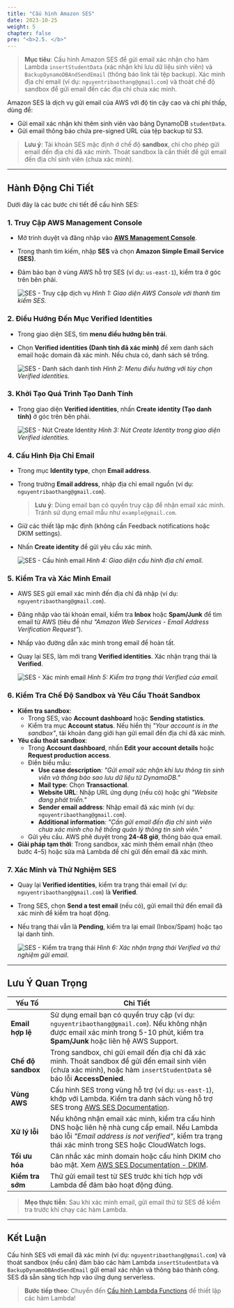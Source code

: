 ```yaml
---
title: "Cấu hình Amazon SES"
date: 2023-10-25
weight: 5
chapter: false
pre: "<b>2.5. </b>"
---
```


> **Mục tiêu**: Cấu hình Amazon SES để gửi email xác nhận cho hàm Lambda `insertStudentData` (xác nhận khi lưu dữ liệu sinh viên) và `BackupDynamoDBAndSendEmail` (thông báo link tải tệp backup). Xác minh địa chỉ email (ví dụ: `nguyentribaothang@gmail.com`) và thoát chế độ sandbox để gửi email đến các địa chỉ chưa xác minh.

Amazon SES là dịch vụ gửi email của AWS với độ tin cậy cao và chi phí thấp, dùng để:  
- Gửi email xác nhận khi thêm sinh viên vào bảng DynamoDB `studentData`.  
- Gửi email thông báo chứa pre-signed URL của tệp backup từ S3.  

> **Lưu ý**: Tài khoản SES mặc định ở chế độ **sandbox**, chỉ cho phép gửi email đến địa chỉ đã xác minh. Thoát sandbox là cần thiết để gửi email đến địa chỉ sinh viên (chưa xác minh).

---

## Hành Động Chi Tiết

Dưới đây là các bước chi tiết để cấu hình SES:

### 1. Truy Cập AWS Management Console
- Mở trình duyệt và đăng nhập vào **[AWS Management Console](https://console.aws.amazon.com)**.
- Trong thanh tìm kiếm, nhập **SES** và chọn **Amazon Simple Email Service (SES)**.
- Đảm bảo bạn ở vùng AWS hỗ trợ SES (ví dụ: `us-east-1`), kiểm tra ở góc trên bên phải.

  ![SES - Truy cập dịch vụ](/images/3-configureses/configureses-01.png)
  *Hình 1: Giao diện AWS Console với thanh tìm kiếm SES.*

### 2. Điều Hướng Đến Mục Verified Identities
- Trong giao diện SES, tìm **menu điều hướng bên trái**.
- Chọn **Verified identities (Danh tính đã xác minh)** để xem danh sách email hoặc domain đã xác minh. Nếu chưa có, danh sách sẽ trống.

  ![SES - Danh sách danh tính](/images/3-configureses/configureses-02.png)
  *Hình 2: Menu điều hướng với tùy chọn Verified identities.*

### 3. Khởi Tạo Quá Trình Tạo Danh Tính
- Trong giao diện **Verified identities**, nhấn **Create identity (Tạo danh tính)** ở góc trên bên phải.

  ![SES - Nút Create Identity](/images/3-configureses/configureses-03.png)
  *Hình 3: Nút Create Identity trong giao diện Verified identities.*

### 4. Cấu Hình Địa Chỉ Email
- Trong mục **Identity type**, chọn **Email address**.
- Trong trường **Email address**, nhập địa chỉ email nguồn (ví dụ: `nguyentribaothang@gmail.com`).  
  > **Lưu ý**: Dùng email bạn có quyền truy cập để nhận email xác minh. Tránh sử dụng email mẫu như `example@gmail.com`.
- Giữ các thiết lập mặc định (không cần Feedback notifications hoặc DKIM settings).
- Nhấn **Create identity** để gửi yêu cầu xác minh.

  ![SES - Cấu hình email](/images/3-configureses/configureses-04.png)
  *Hình 4: Giao diện cấu hình địa chỉ email.*

### 5. Kiểm Tra và Xác Minh Email
- AWS SES gửi email xác minh đến địa chỉ đã nhập (ví dụ: `nguyentribaothang@gmail.com`).
- Đăng nhập vào tài khoản email, kiểm tra **Inbox** hoặc **Spam/Junk** để tìm email từ AWS (tiêu đề như _"Amazon Web Services - Email Address Verification Request"_).
- Nhấp vào đường dẫn xác minh trong email để hoàn tất.
- Quay lại SES, làm mới trang **Verified identities**. Xác nhận trạng thái là **Verified**.

  ![SES - Xác minh email](/images/3-configureses/configureses-05.png)
  *Hình 5: Kiểm tra trạng thái Verified của email.*

### 6. Kiểm Tra Chế Độ Sandbox và Yêu Cầu Thoát Sandbox
- **Kiểm tra sandbox**:
  - Trong SES, vào **Account dashboard** hoặc **Sending statistics**.
  - Kiểm tra mục **Account status**. Nếu hiển thị _"Your account is in the sandbox"_, tài khoản đang giới hạn gửi email đến địa chỉ đã xác minh.
- **Yêu cầu thoát sandbox**:
  - Trong **Account dashboard**, nhấn **Edit your account details** hoặc **Request production access**.
  - Điền biểu mẫu:
    - **Use case description**: _"Gửi email xác nhận khi lưu thông tin sinh viên và thông báo sao lưu dữ liệu từ DynamoDB."_
    - **Mail type**: Chọn **Transactional**.
    - **Website URL**: Nhập URL ứng dụng (nếu có) hoặc ghi _"Website đang phát triển."_
    - **Sender email address**: Nhập email đã xác minh (ví dụ: `nguyentribaothang@gmail.com`).
    - **Additional information**: _"Cần gửi email đến địa chỉ sinh viên chưa xác minh cho hệ thống quản lý thông tin sinh viên."_
  - Gửi yêu cầu. AWS phê duyệt trong **24-48 giờ**, thông báo qua email.
- **Giải pháp tạm thời**: Trong sandbox, xác minh thêm email nhận (theo bước 4–5) hoặc sửa mã Lambda để chỉ gửi đến email đã xác minh.

### 7. Xác Minh và Thử Nghiệm SES
- Quay lại **Verified identities**, kiểm tra trạng thái email (ví dụ: `nguyentribaothang@gmail.com`) là **Verified**.
- Trong SES, chọn **Send a test email** (nếu có), gửi email thử đến email đã xác minh để kiểm tra hoạt động.
- Nếu trạng thái vẫn là **Pending**, kiểm tra lại email (Inbox/Spam) hoặc tạo lại danh tính.

  ![SES - Kiểm tra trạng thái](/images/3-configureses/configureses-06.png)
  *Hình 6: Xác nhận trạng thái Verified và thử nghiệm gửi email.*

---

## Lưu Ý Quan Trọng

| **Yếu Tố** | **Chi Tiết** |
|------------|--------------|
| **Email hợp lệ** | Sử dụng email bạn có quyền truy cập (ví dụ: `nguyentribaothang@gmail.com`). Nếu không nhận được email xác minh trong 5-10 phút, kiểm tra **Spam/Junk** hoặc liên hệ AWS Support. |
| **Chế độ sandbox** | Trong sandbox, chỉ gửi email đến địa chỉ đã xác minh. Thoát sandbox để gửi đến email sinh viên (chưa xác minh), hoặc hàm `insertStudentData` sẽ báo lỗi **AccessDenied**. |
| **Vùng AWS** | Cấu hình SES trong vùng hỗ trợ (ví dụ: `us-east-1`), khớp với Lambda. Kiểm tra danh sách vùng hỗ trợ SES trong [AWS SES Documentation](https://docs.aws.amazon.com/ses/latest/dg/regions.html). |
| **Xử lý lỗi** | Nếu không nhận email xác minh, kiểm tra cấu hình DNS hoặc liên hệ nhà cung cấp email. Nếu Lambda báo lỗi _"Email address is not verified"_, kiểm tra trạng thái xác minh trong SES hoặc CloudWatch logs. |
| **Tối ưu hóa** | Cân nhắc xác minh domain hoặc cấu hình DKIM cho bảo mật. Xem [AWS SES Documentation - DKIM](https://docs.aws.amazon.com/ses/latest/dg/send-email-authentication-dkim.html). |
| **Kiểm tra sớm** | Thử gửi email test từ SES trước khi tích hợp với Lambda để đảm bảo hoạt động đúng. |

> **Mẹo thực tiễn**: Sau khi xác minh email, gửi email thử từ SES để kiểm tra trước khi chạy các hàm Lambda.

---

## Kết Luận

Cấu hình SES với email đã xác minh (ví dụ: `nguyentribaothang@gmail.com`) và thoát sandbox (nếu cần) đảm bảo các hàm Lambda `insertStudentData` và `BackupDynamoDBAndSendEmail` gửi email xác nhận và thông báo thành công. SES đã sẵn sàng tích hợp vào ứng dụng serverless.

> **Bước tiếp theo**: Chuyển đến [Cấu hình Lambda Functions](3-creating-lambda-functions/) để thiết lập các hàm Lambda!